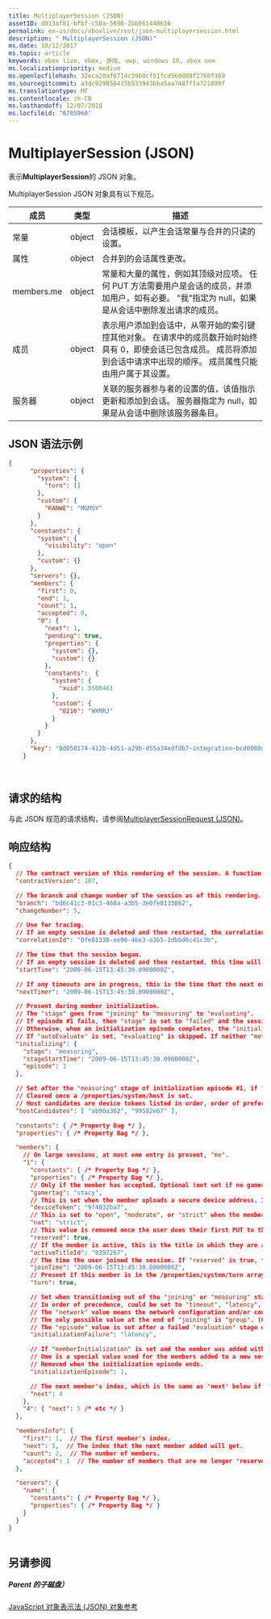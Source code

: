 ```yaml
---
title: MultiplayerSession (JSON)
assetID: d013af81-bfbf-c50a-5696-2bb561448616
permalink: en-us/docs/xboxlive/rest/json-multiplayersession.html
description: " MultiplayerSession (JSON)"
ms.date: 10/12/2017
ms.topic: article
keywords: xbox live, xbox, 游戏, uwp, windows 10, xbox one
ms.localizationpriority: medium
ms.openlocfilehash: 32eca20af0714c5968cf51fcd568d89f2768f369
ms.sourcegitcommit: a3dc929858415b933943bba5aa7487ffa721899f
ms.translationtype: MT
ms.contentlocale: zh-CN
ms.lasthandoff: 12/07/2018
ms.locfileid: "8785960"
---
```

# <a name="multiplayersession-json"></a>MultiplayerSession (JSON)
表示**MultiplayerSession**的 JSON 对象。 
<a id="ID4EQ"></a>

  
 
MultiplayerSession JSON 对象具有以下规范。
 
| 成员| 类型| 描述| 
| --- | --- | --- | 
| 常量| object| 会话模板，以产生会话常量与合并的只读的设置。 | 
| 属性 | object | 合并到的会话属性更改。| 
| members.me | object| 常量和大量的属性，例如其顶级对应项。 任何 PUT 方法需要用户是会话的成员，并添加用户，如有必要。 "我"指定为 null，如果是从会话中删除发出请求的成员。 | 
| 成员 | object| 表示用户添加到会话中，从零开始的索引键控其他对象。 在请求中的成员数开始时始终具有 0，即使会话已包含成员。 成员将添加到会话中请求中出现的顺序。 成员属性只能由用户属于其设置。 | 
| 服务器 | object| 关联的服务器参与者的设置的值，该值指示更新和添加到会话。 服务器指定为 null，如果是从会话中删除该服务器条目。 | 
  
<a id="ID4EZ"></a>

 
## <a name="sample-json-syntax"></a>JSON 语法示例
 

```json
{
      "properties": {
        "system": {
          "turn": []
        },
        "custom": {
          "KANWE": "MGMSY"
        }
      },
      "constants": {
        "system": {
          "visibility": "open"
        },
        "custom": {}
      },
      "servers": {},
      "members": {
        "first": 0,
        "end": 1,
        "count": 1,
        "accepted": 0,
        "0": {
          "next": 1,
          "pending": true,
          "properties": {
            "system": {},
            "custom": {}
          },
          "constants":  {
            "system": {
              "xuid": 5500461
            },
            "custom": {
              "8216": "WXMRJ"
            }
          }
        }
      },
      "key": "8d050174-412b-4d51-a29b-d55a34edfdb7~integration~bcd0088d76a94c60be4b75f139243a1f"
    }
  
    
```

  
<a id="ID4EHB"></a>

 
## <a name="request-structure"></a>请求的结构
与此 JSON 规范的请求结构，请参阅[MultiplayerSessionRequest (JSON)](json-multiplayersessionrequest.md)。  
<a id="ID4EPB"></a>

 
## <a name="response-structure"></a>响应结构
 

```json
{
  // The contract version of this rendering of the session. A function of the contract version of the request and constants/system/version.
  "contractVersion": 107,

  // The branch and change number of the session as of this rendering.
  "branch": "bd6c41c3-01c3-468a-a3b5-3e0fe8133862",
  "changeNumber": 5,

  // Use for tracing.
  // If an empty session is deleted and then restarted, the correlation ID will remain the same.
  "correlationId": "0fe81338-ee96-46e3-a3b5-2dbbd6c41c3b",

  // The time that the session began.
  // If an empty session is deleted and then restarted, this time will be the time of the restart.
  "startTime": "2009-06-15T13:45:30.0900000Z",

  // If any timeouts are in progress, this is the time that the next one will fire.
  "nextTimer": "2009-06-15T13:45:30.0900000Z",

  // Present during member initialization.
  // The "stage" goes from "joining" to "measuring" to "evaluating".
  // If episode #1 fails, then "stage" is set to "failed" and the session cannot be initialized.
  // Otherwise, when an initialization episode completes, the "initializing" object is removed.
  // If "autoEvaluate" is set, "evaluating" is skipped. If neither "metrics" nor "measurementServerAddresses" is set, "measuring" is skipped.
  "initializing": {
    "stage": "measuring",
    "stageStartTime": "2009-06-15T13:45:30.0900000Z",
    "episode": 1
  },

  // Set after the "measuring" stage of initialization episode #1, if "peerToHostRequirements" is set and no /properties/system/host is set.
  // Cleared once a /properties/system/host is set.
  // Host candidates are device tokens listed in order, order of preference.
  "hostCandidates": [ "ab90a362", "99582e67" ],

  "constants": { /* Property Bag */ },
  "properties": { /* Property Bag */ },

  "members": {
    // On large sessions, at most one entry is present, "me".
    "1": {
      "constants": { /* Property Bag */ },
      "properties": { /* Property Bag */ },
      // Only if the member has accepted. Optional (not set if no gamertag claim was found).
      "gamertag": "stacy",
      // This is set when the member uploads a secure device address. It's a case-insensitive string that can be used for equality comparisons.
      "deviceToken": "9f4032ba7",
      // This is set to "open", "moderate", or "strict" when the member uploads a V1.x secure device address.
      "nat": "strict",
      // This value is removed once the user does their first PUT to the session.
      "reserved": true,
      // If the member is active, this is the title in which they are active, in decimal.
      "activeTitleId": "8397267",
      // The time the user joined the session. If "reserved" is true, the time the reservation was made.
      "joinTime": "2009-06-15T13:45:30.0900000Z",
      // Present if this member is in the /properties/system/turn array, otherwise not.
      "turn": true,

      // Set when transitioning out of the "joining" or "measuring" stage if this member doesn't pass.
      // In order of precedence, could be set to "timeout", "latency", "bandwidthdown", "bandwidthup", "network", "group", or "episode".
      // The "network" value means the network configuration and/or conditions (such as conflicting NAT) prevented the QoS metrics from being measured.
      // The only possible value at the end of "joining" is "group". (On timeout from "joining", the reservation is removed.)
      // The "episode" value is set after a failed "evaluation" stage on all members of the initialization episode that didn't fail during "joining" or "measuring".
      "initializationFailure": "latency",

      // If "memberInitialization" is set and the member was added with "initialize": true, this is set to the initialization episode that the member will participate in.
      // One is a special value used for the members added to a new session at create time.
      // Removed when the initialization episode ends.
      "initializationEpisode": 1,

      // The next member's index, which is the same as 'next' below if there's no more.
      "next": 4
    },
    "4": { "next": 5 /* etc */ }
  },

  "membersInfo": {
    "first": 1,  // The first member's index.
    "next": 5,  // The index that the next member added will get.
    "count": 2,  // The number of members.
    "accepted": 1  // The number of members that are no longer 'reserved'.
  },

  "servers": {
    "name": {
      "constants": { /* Property Bag */ },
      "properties": { /* Property Bag */ }
    }
  }
}
    
```

  
<a id="ID4EWB"></a>

 
## <a name="see-also"></a>另请参阅
 
<a id="ID4EYB"></a>

 
##### <a name="parent"></a>Parent 的子磁盘） 

[JavaScript 对象表示法 (JSON) 对象参考](atoc-xboxlivews-reference-json.md)

   